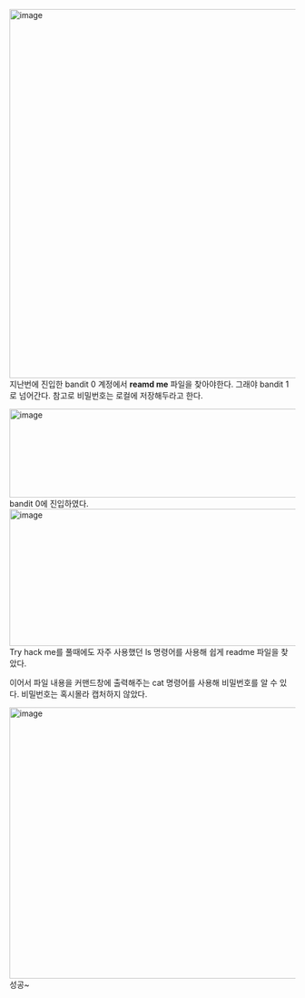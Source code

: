 [<img width="653" height="649" alt="image" src="https://github.com/user-attachments/assets/770b5fe9-06f2-44b3-89f1-66e3e07355aa" />](https://overthewire.org/wargames/bandit/bandit1.html)
지난번에 진입한 bandit 0 계정에서 **reamd me** 파일을 찾아야한다. 그래야 bandit 1로 넘어간다. 참고로 비밀번호는 로컬에 저장해두라고 한다.

<img width="859" height="156" alt="image" src="https://github.com/user-attachments/assets/98c71430-30b0-4704-aba8-3cc7b2dba7f7" />
bandit 0에 진입하였다.

<img width="971" height="241" alt="image" src="https://github.com/user-attachments/assets/f4d99299-906e-45b2-a91c-24b1a15834fa" />
Try hack me를 풀때에도 자주 사용했던 ls 명령어를 사용해 쉽게 readme 파일을 찾았다.

이어서 파일 내용을 커맨드창에 출력해주는 cat 명령어를 사용해 비밀번호를 알 수 있다. 비밀번호는 혹시몰라 캡처하지 않았다.

<img width="650" height="477" alt="image" src="https://github.com/user-attachments/assets/66b39d02-13aa-4521-a999-6afb0e0a0cc2" />
성공~
